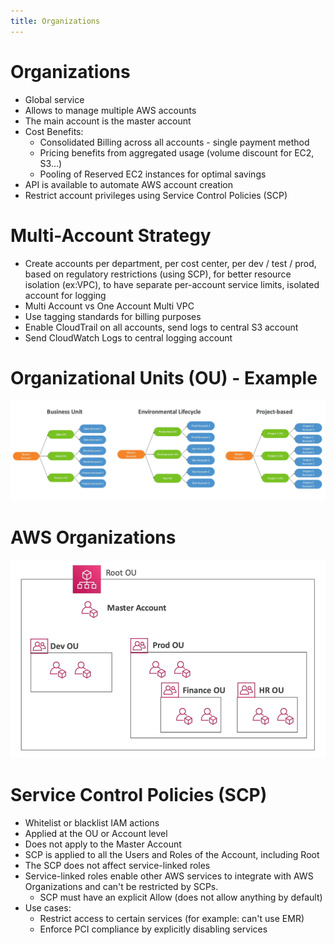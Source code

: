 ```yaml
---
title: Organizations
---
```

# Organizations
- Global service
- Allows to manage multiple AWS accounts
- The main account is the master account
- Cost Benefits:
    - Consolidated Billing across all accounts - single payment method
    - Pricing benefits from aggregated usage (volume discount for EC2, S3...)
    - Pooling of Reserved EC2 instances for optimal savings
- API is available to automate AWS account creation
- Restrict account privileges using Service Control Policies (SCP)

# Multi-Account Strategy
- Create accounts per department, per cost center, per dev / test / prod, based on regulatory restrictions (using SCP), for better resource isolation (ex:VPC), to have separate per-account service limits, isolated account for logging
- Multi Account vs One Account Multi VPC
- Use tagging standards for billing purposes
- Enable CloudTrail on all accounts, send logs to central S3 account
- Send CloudWatch Logs to central logging account

# Organizational Units (OU) - Example
![OU](OU.png)

# AWS Organizations
![Organizations](Organization.png)

# Service Control Policies (SCP)
- Whitelist or blacklist IAM actions
- Applied at the OU or Account level
- Does not apply to the Master Account
- SCP is applied to all the Users and Roles of the Account, including Root
- The SCP does not affect service-linked roles
- Service-linked roles enable other AWS services to integrate with AWS Organizations and can't be restricted by SCPs.
    - SCP must have an explicit Allow (does not allow anything by default)
- Use cases:
    - Restrict access to certain services (for example: can't use EMR)
    - Enforce PCI compliance by explicitly disabling services
